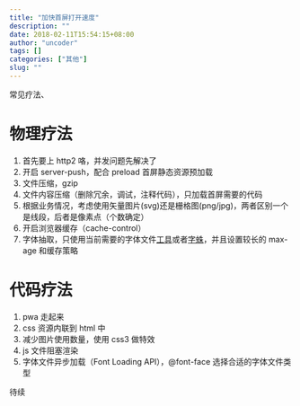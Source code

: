 ```yaml
---
title: "加快首屏打开速度"
description: ""
date: 2018-02-11T15:54:15+08:00
author: "uncoder"
tags: []
categories: ["其他"]
slug: ""
---
```


常见疗法、

<!--more-->

# 物理疗法

1. 首先要上 http2 咯，并发问题先解决了
2. 开启 server-push，配合 preload 首屏静态资源预加载
3. 文件压缩，gzip
4. 文件内容压缩（删除冗余，调试，注释代码），只加载首屏需要的代码
5. 根据业务情况，考虑使用矢量图片(svg)还是栅格图(png/jpg)，两者区别一个是线段，后者是像素点（个数确定）
6. 开启浏览器缓存（cache-control）
7. 字体抽取，只使用当前需要的字体文件[工具](https://github.com/fonttools/fonttools)或者[字蛛](https://github.com/aui/font-spider)，并且设置较长的 max-age 和缓存策略

# 代码疗法

1. pwa 走起来
2. css 资源内联到 html 中
3. 减少图片使用数量，使用 css3 做特效
4. js 文件阻塞渲染
5. 字体文件异步加载（Font Loading API），@font-face 选择合适的字体文件类型

待续
